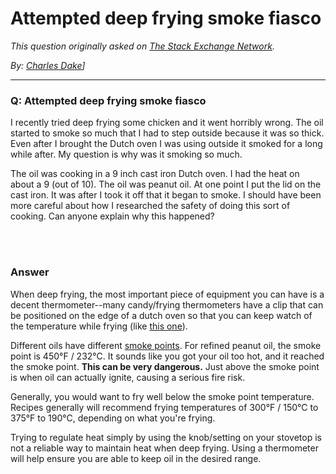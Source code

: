 # Attempted deep frying smoke fiasco

_This question originally asked on [The Stack Exchange Network](https://dba.stackexchange.com/q/103367)._

_By: [Charles Dake](https://dba.stackexchange.com/u/79411)]_
<br><hr>
### Q: Attempted deep frying smoke fiasco
<p>I recently tried deep frying some chicken and it went horribly wrong. The oil started to smoke so much that I had to step outside because it was so thick. Even after I brought the Dutch oven I was using outside it smoked for a long while after. My question is why was it smoking so much.</p>

<p>The oil was cooking in a 9 inch cast iron Dutch oven. I had the heat on about a 9 (out of 10). The oil was peanut oil. At one point I put the lid on the cast iron. It was after I took it off that it began to smoke. I should have been more careful about how I researched the safety of doing this sort of cooking. Can anyone explain why this happened?</p>

<br><br>
### Answer 
<p>When deep frying, the most important piece of equipment you can have is a decent thermometer--many candy/frying thermometers have a clip that can be positioned on the edge of a dutch oven so that you can keep watch of the temperature while frying (like <a href="https://i.sstatic.net/v5h7b.png" rel="noreferrer">this one</a>).</p>

<p>Different oils have different <a href="https://anovaculinary.com/the-anova-overview-to-cooking-oils-smoke-points/" rel="noreferrer">smoke points</a>. For refined peanut oil, the smoke point is 450°F / 232°C. It sounds like you got your oil too hot, and it reached the smoke point. <strong>This can be very dangerous.</strong> Just above the smoke point is when oil can actually ignite, causing a serious fire risk.</p>

<p>Generally, you would want to fry well below the smoke point temperature. Recipes generally will recommend frying temperatures of 300°F / 150°C to 375°F to 190°C, depending on what you're frying. </p>

<p>Trying to regulate heat simply by using the knob/setting on your stovetop is not a reliable way to maintain heat when deep frying. Using a thermometer will help ensure you are able to keep oil in the desired range. </p>


